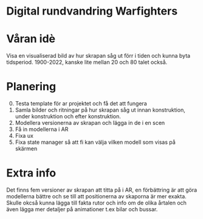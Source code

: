 # Digital rundvandring Warfighters
# Våran idè
Visa en visualiserad bild av hur skrapan såg ut förr i tiden och kunna byta tidsperiod. 1900-2022, kanske lite mellan 20 och 80 talet också.



# Planering
0. Testa template för ar projektet och få det att fungera 
1. Samla bilder och ritningar på hur skrapan såg ut innan konstruktion, under konstruktion och efter konstruktion. 
2. Modellera versionerna av skrapan och lägga in de i en scen 
3. Få in modellerna i AR
4. Fixa ux 
5. Fixa state manager så att fi kan välja vilken modell som visas på skärmen 

# Extra info

Det finns fem versioner av skrapan att titta på i AR, en förbättring är att göra modellerna bättre och se till att positionerna av skaporna är mer exakta.
Skulle okcså kunna lägga till fakta rutor och info om de olika årtalen och även lägga mer detaljer på animationer t.ex bilar och bussar.
